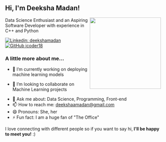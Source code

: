 <h2> Hi, I'm Deeksha Madan!</h2>
<img align='right' src="https://media.giphy.com/media/dWxO36Jzd6bTSt5dIY/giphy.gif" width="230">
<p>Data Science Enthusiast and an Aspiring Software Developer with experience in C++ and Python </p>

[![Linkedin: deekshamadan](https://img.shields.io/badge/-deekshamadan-blue?style=flat-square&logo=Linkedin&logoColor=white&link=https://www.linkedin.com/in/deekshamadan/)](https://www.linkedin.com/in/deekshamadan)
[![GitHub icoder18](https://img.shields.io/github/followers/icoder18?label=follow&style=social)](https://github.com/icoder18)


### A little more about me...  

- 🔭 I’m currently working on deploying machine learning models 
<!-- - 🌱 I’m currently learning Reinforcement learning -->
- 👯 I’m looking to collaborate on Machine Learning projects
<!-- - 🤔 I’m looking for help with ... -->
- 💬 Ask me about: Data Science, Programming, Front-end
- 📫 How to reach me: deekshaamadan@gmail.com
- 😄 Pronouns: She, her
- ⚡ Fun fact: I am a huge fan of "The Office"

<p>I love connecting with different people so if you want to say hi,<b> I'll be happy to meet you!</b> :)</p>

<!--
**icoder18/icoder18** is a ✨ _special_ ✨ repository because its `README.md` (this file) appears on your GitHub profile.
 [![Deeksha's github stats](https://github-readme-stats.vercel.app/api?username=icoder18)](https://github.com/anuraghazra/github-readme-stats) -->

